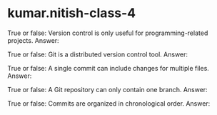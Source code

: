 # kumar.nitish-class-4
True or false: Version control is only useful for programming-related projects. Answer:

True or false: Git is a distributed version control tool. Answer:

True or false: A single commit can include changes for multiple files. Answer:

True or false: A Git repository can only contain one branch. Answer:

True or false: Commits are organized in chronological order. Answer: 
